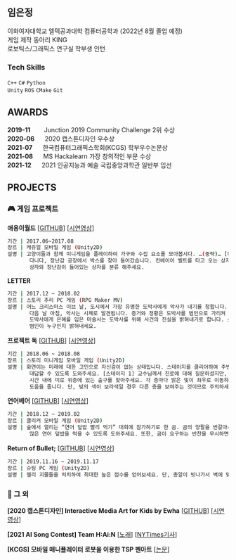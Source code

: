 ## 임은정 
이화여자대학교 엘텍공과대학 컴퓨터공학과 (2022년 8월 졸업 예정)\
게임 제작 동아리 KING\
로보틱스/그래픽스 연구실 학부생 인턴

### Tech Skills
```C++``` ```C#``` ```Python``` \
```Unity``` ```ROS``` ```CMake``` ```Git```

## AWARDS
**2019-11** &nbsp;&nbsp;&nbsp;&nbsp;&nbsp;&nbsp;    Junction 2019 Community Challenge 2위 수상 \
**2020-06** &nbsp;&nbsp;&nbsp;&nbsp;    2020 캡스톤디자인 우수상 \
**2021-07** &nbsp;&nbsp;&nbsp;&nbsp;    한국컴퓨터그래픽스학회(KCGS) 학부우수논문상 \
**2021-08** &nbsp;&nbsp;&nbsp;&nbsp;    MS Hackalearn 가장 창의적인 부문 수상 \
**2021-12** &nbsp;&nbsp;&nbsp;&nbsp;    2021 인공지능과 예술 국립중앙과학관 일반부 입선

## PROJECTS
### :video_game: 게임 프로젝트

**애옹이월드** [[GITHUB](https://github.com/catsavestheworld/catproject/tree/master/Assets/Scripts/Mini_3)] [[시연영상](https://www.youtube.com/watch?v=XbzjvRU_qMg)]
```bash
기간 | 2017.06~2017.08
장르 | 캐쥬얼 모바일 게임 (Unity2D)
설명 | 고양이들과 함께 미니게임을 플레이하여 가구와 수집 요소를 모아봅시다. …(중략)… [미니게임 3] 고양이가 박스를 찾아 돌아
       다니다, 장난감 공장에서 박스를 찾아 들어갔습니다. 컨베이어 벨트를 타고 오는 상자들을 터치 앤 드래그로 고양이가 들어간 
       상자와 장난감이 들어있는 상자를 분류 해주세요.
```
**LETTER**
```bash
기간 | 2017.12 ~ 2018.02
장르 | 스토리 추리 PC 게임 (RPG Maker MV)
설명 | 어느 크리스마스 이브 날, 도시에서 가장 유명한 도박사에게 악사가 내기를 청합니다. 놀랍게도 결과는 악사의 승리. 하지만
       다음 날 아침, 악사는 시체로 발견됩니다. 증거와 정황은 도박사를 범인으로 가리켜 경찰에게 의심을 받고 있습니다. 평소 
       도박사에게 은혜를 입은 마술사는 도박사를 위해 사건의 진실을 밝혀내기로 합니다. 스토리와 퍼즐 요소를 풀어 단서를 얻고 
       범인이 누구인지 밝혀내세요.
```
**프로젝트 독** [[GITHUB](https://github.com/KingProjectPoison/Project_Poison/tree/master/Project%20Poison/Assets/1_stage/Scripts)] [[시연영상](https://www.youtube.com/watch?v=RMCHjv6TGrc)]
```bash
기간 | 2018.06 ~ 2018.08
장르 | 스토리 미니게임 모바일 게임 (Unity2D)
설명 | 화연이는 미래에 대한 고민으로 자신감이 없는 상태입니다. 스테이지를 클리어하여 주변 사람들의 미래와 관련된 질문에 
       대답할 수 있도록 도와주세요. [스테이지 1] 교수님께서 진로에 대해 질문하셨지만, 머리속은 어두운 미로와 같습니다. 
       시간 내에 미로 위층에 있는 출구를 찾아주세요. 각 층마다 밝은 빛이 좌우로 이동하며 화연이가 미로를 헤쳐나가도록 
       도움을 줍니다. 단, 빛의 색이 보라색일 경우 다른 층을 보여주는 것이므로 주의하세요.
```
**연어베어** [[GITHUB](https://github.com/minie12/SalmonBear/tree/master/Assets/Scripts)] [[시연영상](https://www.youtube.com/watch?v=Rf0Mg05t_Bs)]
```bash
기간 | 2018.12 ~ 2019.02
장르 | 클리커 모바일 게임 (Unity2D)
설명 | 숲에서 열리는 “연어 덮밥 빨리 먹기” 대회에 참가하기로 한 곰. 곰의 양팔을 번갈아서 빠르게 클릭하여 시간 내에 최대한 
       많은 연어 덮밥을 먹을 수 있도록 도와주세요. 또한, 곰이 요구하는 반찬을 무시하면 기침을 하며 시간이 지연됩니다.
```
**Return of Bullet;** [[GITHUB](https://github.com/minie12/ReturnOfBullet-)] [[시연영상](https://www.youtube.com/watch?v=qCX7sRMh1eQ)]
```bash
기간 | 2019.11.16 ~ 2019.11.17
장르 | 슈팅 PC 게임 (Unity2D)
설명 | 젤리 괴물들을 처치하여 최대한 높은 점수를 얻어보세요. 단, 총알이 빗나가서 벽에 맞으면 본인에게 돌아올 수 있습니다.
```

### :open_file_folder: 그 외
**[2020 캡스톤디자인] Interactive Media Art for Kids by Ewha**  [[GITHUB](https://github.com/vyongs/IMAKE)] [[시연영상](https://www.youtube.com/watch?v=G_GHQXAvJxs)]

**[2021 AI Song Contest] Team H:Ai:N** [[노래](https://www.aisongcontest.com/participants/hain-2021)] [[NYTimes기사](https://www.nytimes.com/2021/07/07/arts/music/ai-song-contest.html)]

**[KCGS] 모바일 매니퓰레이터 로봇을 이용한 TSP 펜아트** [[논문](http://graphics.ewha.ac.kr/TSPArt/20210611A026_2.pdf)]

